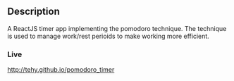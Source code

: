 ## Description

A ReactJS timer app implementing the pomodoro technique. The technique is used to manage work/rest perioids to make working more efficient.

### Live

http://tehy.github.io/pomodoro_timer
